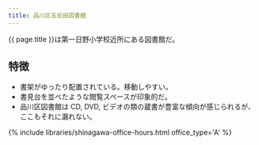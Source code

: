 ```yaml
---
title: 品川区五反田図書館
---
```


{{ page.title }}は第一日野小学校近所にある図書館だ。

## 特徴

* 書架がゆったり配置されている。移動しやすい。
* 書見台を並べたような閲覧スペースが印象的だ。
* 品川区図書館は CD, DVD, ビデオの類の蔵書が豊富な傾向が感じられるが、ここもそれに漏れない。

{% include libraries/shinagawa-office-hours.html office_type='A' %}
